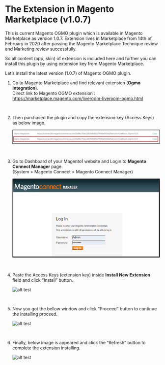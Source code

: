 # The Extension in Magento Marketplace (v1.0.7)

This is current Magento OGMO plugin which is available in Magento Marketplace as version 1.0.7. Extension lives in Marketplace from 14th of February in 2020 after passing the Magento Marketplace Technique review and Marketing review successfully.

So all content (app, skin) of extension is included here and further you can install this plugin by using extension key from Magento Marketplace.

Let’s install the latest version (1.0.7) of Magento OGMO plugin.

1.  Go to Magento Marketplace and find relevant extension (**Ogmo Integration**). <br/>
    Direct link to Magento OGMO extension : https://marketplace.magento.com/liveroom-liveroom-ogmo.html

<br/>

2.  Then purchased the plugin and copy the extension key (Access Keys) as below image.
    
    ![alt test](https://github.com/dinodniluksha/MAGENTO-WORKS/blob/master/Magento-v_1.X/README_IMAGES/Magento_Plugins/Magento1/further/key.PNG)

<br/>

3. Go to Dashboard of your Magento1 website and Login to **Magento Connect Manager** page. <br/>
    (System > Magento Connect > Magento Connect Manager) 

    ![alt test](Magento-v_1.X/README_IMAGES/Magento_Plugins/Magento1/further/connect_manager.PNG)
    
<br/>
    
4. Paste the Access Keys (extension key) inside **Install New Extension** field and click “Install” button.

    ![alt test](README_IMAGES/Magento_Plugins/Magento1/further/install_key.PNG)
    
<br>

5. Now you got the bellow window and click “Proceed” button to continue the installing proceed.

    ![alt test](README_IMAGES/Magento_Plugins/Magento1/further/proceed.PNG)
    
<br/>
    
6. Finally, below image is appeared and click the “Refresh” button to complete the extension installing.

    ![alt test](README_IMAGES/Magento_Plugins/Magento1/further/refresh.PNG)
